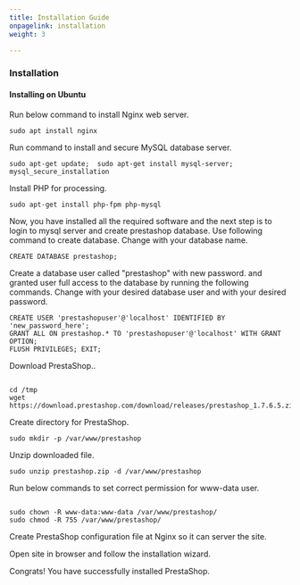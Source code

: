 ```yaml
---
title: Installation Guide
onpagelink: installation
weight: 3

---
```


### Installation

#### Installing on Ubuntu

Run below command to install Nginx web server.

 ```
 sudo apt install nginx 
```

Run command to install and secure MySQL database server.

 ```
 sudo apt-get update;  sudo apt-get install mysql-server; mysql_secure_installation 
```

Install PHP for processing.

 ```
 sudo apt-get install php-fpm php-mysql
```

Now, you have installed all the required software and the next step is to login to mysql server and create prestashop database. Use following command to create database. Change with your database name.

 ```
 CREATE DATABASE prestashop; 
```

Create a database user called "prestashop" with new password. and granted user full access to the database by running the following commands. Change with your desired database user and with your desired password.

 ```
 CREATE USER 'prestashopuser'@'localhost' IDENTIFIED BY 'new_password_here'; 
 GRANT ALL ON prestashop.* TO 'prestashopuser'@'localhost' WITH GRANT OPTION;
 FLUSH PRIVILEGES; EXIT;
```

Download PrestaShop..

 ```
 
cd /tmp
wget https://download.prestashop.com/download/releases/prestashop_1.7.6.5.zip

```

Create directory for PrestaShop.

 ```
sudo mkdir -p /var/www/prestashop
```

Unzip downloaded file.

 ```
sudo unzip prestashop.zip -d /var/www/prestashop
```

Run below commands to set correct permission for www-data user.

 ```

sudo chown -R www-data:www-data /var/www/prestashop/
sudo chmod -R 755 /var/www/prestashop/

```

Create PrestaShop configuration file at Nginx so it can server the site.

Open site in browser and follow the installation wizard.

Congrats! You have successfully installed PrestaShop.

